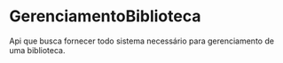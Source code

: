# GerenciamentoBiblioteca
Api que busca fornecer todo sistema necessário para gerenciamento de uma biblioteca.
